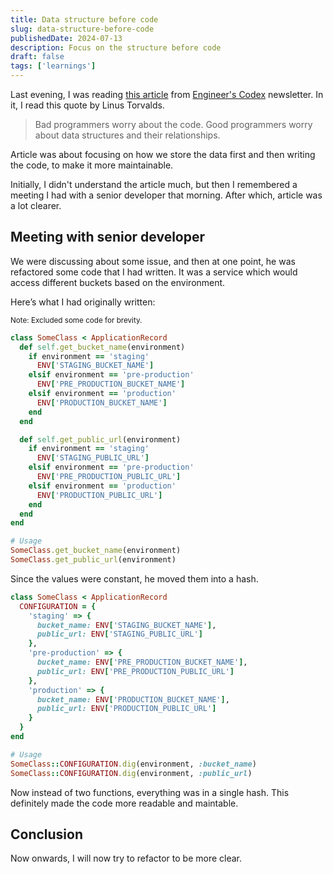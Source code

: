 ```yaml
---
title: Data structure before code
slug: data-structure-before-code
publishedDate: 2024-07-13
description: Focus on the structure before code
draft: false
tags: ['learnings']
---
```


Last evening, I was reading [this article][blog-link] from [Engineer's Codex][newsletter-page] newsletter. In it, I read this quote by Linus Torvalds.

> Bad programmers worry about the code. Good programmers worry about data structures and their relationships. 

Article was about focusing on how we store the data first and then writing the code, to make it more maintainable.

Initially, I didn't understand the article much, but then I remembered a meeting I had with a senior developer that morning. After which, article was a lot clearer.

## Meeting with senior developer

We were discussing about some issue, and then at one point, he was refactored some code that I had written. It was a service which would access different buckets based on the environment.

Here’s what I had originally written:

<small>Note: Excluded some code for brevity.</small>

```ruby
class SomeClass < ApplicationRecord
  def self.get_bucket_name(environment)
    if environment == 'staging'
      ENV['STAGING_BUCKET_NAME']
    elsif environment == 'pre-production'
      ENV['PRE_PRODUCTION_BUCKET_NAME']
    elsif environment == 'production'
      ENV['PRODUCTION_BUCKET_NAME']
    end
  end

  def self.get_public_url(environment)
    if environment == 'staging'
      ENV['STAGING_PUBLIC_URL']
    elsif environment == 'pre-production'
      ENV['PRE_PRODUCTION_PUBLIC_URL']
    elsif environment == 'production'
      ENV['PRODUCTION_PUBLIC_URL']
    end
  end
end

# Usage
SomeClass.get_bucket_name(environment)
SomeClass.get_public_url(environment)
```
Since the values were constant, he moved them into a hash.

```ruby
class SomeClass < ApplicationRecord
  CONFIGURATION = {
    'staging' => {
      bucket_name: ENV['STAGING_BUCKET_NAME'],
      public_url: ENV['STAGING_PUBLIC_URL']
    },
    'pre-production' => {
      bucket_name: ENV['PRE_PRODUCTION_BUCKET_NAME'],
      public_url: ENV['PRE_PRODUCTION_PUBLIC_URL']
    },
    'production' => {
      bucket_name: ENV['PRODUCTION_BUCKET_NAME'],
      public_url: ENV['PRODUCTION_PUBLIC_URL']
    }
  }
end

# Usage
SomeClass::CONFIGURATION.dig(environment, :bucket_name)
SomeClass::CONFIGURATION.dig(environment, :public_url)
```
Now instead of two functions, everything was in a single hash. This definitely made the code more readable and maintable.


## Conclusion

Now onwards, I will now try to refactor to be more clear.

[blog-link]: https://read.engineerscodex.com/p/good-programmers-worry-about-data
[newsletter-page]: https://read.engineerscodex.com
